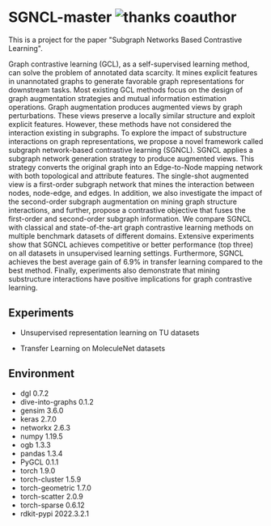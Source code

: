 # SGNCL-master ![thanks coauthor](https://img.shields.io/badge/thankscoauthor-JiafeiShao-green.svg)

This is a project for the paper "Subgraph Networks Based Contrastive Learning".


Graph contrastive learning (GCL), as a self-supervised learning method, can solve the problem of annotated data scarcity. It mines explicit features in unannotated graphs to generate favorable graph representations for downstream tasks.  Most existing GCL methods focus on the design of graph augmentation strategies and mutual information estimation operations. Graph augmentation produces augmented views by graph perturbations. These views preserve a locally similar structure and exploit explicit features.  However, these methods have not considered the interaction existing in subgraphs. To explore the impact of substructure interactions on graph representations, we propose a novel framework called subgraph network-based contrastive learning (SGNCL). SGNCL applies a subgraph network generation strategy to produce augmented views. This strategy converts the original graph into an Edge-to-Node mapping network with both topological and attribute features. The single-shot augmented view is a first-order subgraph network that mines the interaction between nodes, node-edge, and edges. In addition, we also investigate the impact of the second-order subgraph augmentation on mining graph structure interactions, and further, propose a contrastive objective that fuses the first-order and second-order subgraph information.  We compare SGNCL with classical and state-of-the-art graph contrastive learning methods on multiple benchmark datasets of different domains. Extensive experiments show that SGNCL achieves competitive or better performance (top three) on all datasets in unsupervised learning settings.  Furthermore, SGNCL achieves the best average gain of 6.9\% in transfer learning compared to the best method. Finally, experiments also demonstrate that mining substructure interactions have positive implications for graph contrastive learning.


## Experiments

- Unsupervised representation learning on TU datasets

- Transfer Learning on MoleculeNet datasets

## Environment

- dgl                           0.7.2
- dive-into-graphs              0.1.2
- gensim                        3.6.0
- keras                         2.7.0
- networkx                      2.6.3
- numpy                         1.19.5
- ogb                           1.3.3
- pandas                        1.3.4
- PyGCL                         0.1.1
- torch                         1.9.0
- torch-cluster                 1.5.9
- torch-geometric               1.7.0
- torch-scatter                 2.0.9
- torch-sparse                  0.6.12
- rdkit-pypi                    2022.3.2.1
